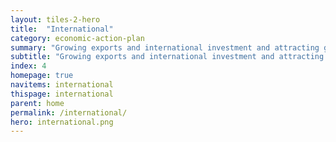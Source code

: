 ```yaml
---
layout: tiles-2-hero
title:  "International"
category: economic-action-plan
summary: "Growing exports and international investment and attracting global talent."
subtitle: "Growing exports and international investment and attracting global talent."
index: 4
homepage: true
navitems: international
thispage: international
parent: home
permalink: /international/
hero: international.png
---
```

